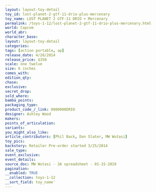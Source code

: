 ```yaml
---
layout: layout-toy-detail 
toy_id: lost-planet-2-gtf-11-drio-plus-mercenary
toy_name: LOST PLANET 2 GTF-11 DRIO + Mercenary
permalink: /toys-1-12/lost-planet-2-gtf-11-drio-plus-mercenary.html
world: Capcom
world_abr: 
character_base: 
layout: layout-toy-detail
categories: 
tags: [action portable, ap] 
release_date: 4/28/2014
release_price: $350 
scale: one twelve
size: 6 inches
comes_with: 
edition_qty: 
chase: 
exclusive: 
secret_drop: 
sold_where: 
bamba_points: 
packaging_type: 
product_code_/_link: 0000000DRIO
designer: Ashley Wood
makers: 
points_of_articulation: 
variants: 
you_might_also_like: 
article_contributors: [Phil Back, Don Slater, MW Wutasi]
toy_pics: 
backstory: Retailer Pre-order started 3/25/2014
sale_type: 
event_exclusive: 
event_details: 
source_doc: MW Wutasi - 3A spreadsheet - 01-15-2019
pagination: 
__enabled: TRUE
__collection: toys-1-12
__sort_field: toy_name'
---
```

